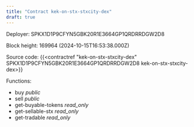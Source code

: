 ```yaml
---
title: "Contract kek-on-stx-stxcity-dex"
draft: true
---
```

Deployer: SPKX1D1P9CFYN5GBK20R1E3664GP1QRDRRDGW2D8


 



Block height: 169964 (2024-10-15T16:53:38.000Z)

Source code: {{<contractref "kek-on-stx-stxcity-dex" SPKX1D1P9CFYN5GBK20R1E3664GP1QRDRRDGW2D8 kek-on-stx-stxcity-dex>}}

Functions:

* buy _public_
* sell _public_
* get-buyable-tokens _read_only_
* get-sellable-stx _read_only_
* get-tradable _read_only_
